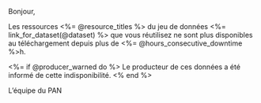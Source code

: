 Bonjour,

Les ressources <%= @resource_titles %> du jeu de données <%= link_for_dataset(@dataset) %> que vous réutilisez ne sont plus disponibles au téléchargement depuis plus de <%= @hours_consecutive_downtime %>h.

<%= if @producer_warned do %>
Le producteur de ces données a été informé de cette indisponibilité.
<% end %>

L’équipe du PAN
